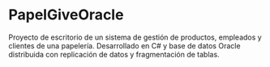 # PapelGiveOracle
Proyecto de escritorio de un sistema de gestión de productos, empleados y clientes de una papelería. Desarrollado en C# y base de datos Oracle distribuida con replicación de datos y fragmentación de tablas.
